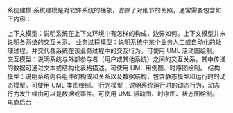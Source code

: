 系统建模
系统建模是对软件系统的抽象，滤除了对细节的关照，通常需要包含如下内容：

上下文模型：说明系统在上下文环境中有怎样的构成，边界如何。上下文模型并未说明各系统的交互关系。
业务过程模型：说明系统中某个业务人工或自动化的处理过程，并交代各系统在该业务过程中的交互行为。可使用 UML 活动图绘制。
交互模型：说明系统与外部参与者（用户或其他系统）之间的交互关系，其中传递的数据可通过文本或结构化表格描述。可使用 UML 用例图、时序图绘制。
结构模型：说明系统内各组件的构成和关系以及数据结构，包含静态模型和运行时的动态模型。可使用 UML 类图绘制。
行为模型：说明系统运行时的动态行为，动态行为发生缘由可以是数据或事件。可使用 UML 活动图、时序图、状态图绘制。
电商后台